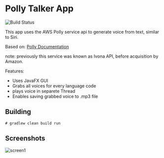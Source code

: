 # Polly Talker App
![Build Status](https://travis-ci.org/tjago/aws-polly-talker-app.svg?branch=master)

This app uses the AWS Polly service api to generate voice from text, similar to Siri.

Based on: [Polly Documentation](https://aws.amazon.com/polly/developers/)

note: previously this service was known as Ivona API, before acquisition by Amazon.


Features:

* Uses JavaFX GUI
* Grabs all voices for every language code
* plays voice in separete Thread
* Enables saving grabbed voice to .mp3 file

## Building

```
# gradlew clean build run
```

## Screenshots

![screen1][screen-main]

[screen-main]: https://github.com/tjago/javafx-ivona-speech-api/blob/master/media/screenshots/IvonaApp.JPG "JavaFX Ivon App GUI"